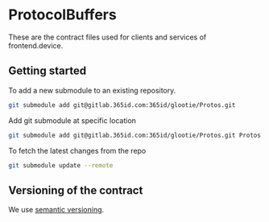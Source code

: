 # ProtocolBuffers

These are the contract files used for clients and services of frontend.device.

## Getting started

To add a new submodule to an existing repository.  

```sh
git submodule add git@gitlab.365id.com:365id/glootie/Protos.git
```

Add git submodule at specific location

```sh
git submodule add git@gitlab.365id.com:365id/glootie/Protos.git Protos
```

To fetch the latest changes from the repo

```sh
git submodule update --remote

```

## Versioning of the contract

We use [semantic versioning](https://semver.org).

